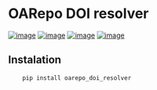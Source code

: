 OARepo DOI resolver
====================

[![image][]][1]
[![image][2]][3]
[![image][4]][5]
[![image][6]][7]


Instalation
----------
```bash
    pip install oarepo_doi_resolver
```


  [image]: https://img.shields.io/github/license/oarepo/oarepo-doi-resolver.svg
  [1]: https://github.com/oarepo/oarepo-doi-resolver/blob/master/LICENSE
  [2]: https://img.shields.io/travis/oarepo/oarepo-doi-resolver.svg
  [3]: https://travis-ci.org/oarepo/oarepo-doi-resolver
  [4]: https://img.shields.io/coveralls/oarepo/oarepo-doi-resolver.svg
  [5]: https://coveralls.io/r/oarepo/oarepo-doi-resolver
  [6]: https://img.shields.io/pypi/v/oarepo-doi-resolver.svg
  [7]: https://pypi.org/pypi/oarepo-doi-resolver
